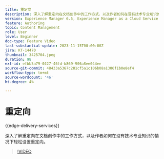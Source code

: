 ```yaml
---
title: 重定向
description: 深入了解重定向在文档创作中的工作方式，以及作者如何在没有技术专业知识的情况下轻松设置重定向。
version: Experience Manager 6.5, Experience Manager as a Cloud Service
feature: Authoring
topic: Content Management
role: User
level: Beginner
doc-type: Feature Video
last-substantial-update: 2023-11-15T00:00:00Z
jira: KT-14470
thumbnail: 3425704.jpeg
duration: 98
exl-id: efbb5a79-0427-46fd-b869-906a8ee044ee
source-git-commit: 48433a5367c281cf5a1c106b08a1306f1b0e8ef4
workflow-type: tm+mt
source-wordcount: '46'
ht-degree: 4%

---
```


# 重定向

{{edge-delivery-services}}

深入了解重定向在文档创作中的工作方式，以及作者如何在没有技术专业知识的情况下轻松设置重定向。

>[!VIDEO](https://video.tv.adobe.com/v/3425704/?learn=on)
